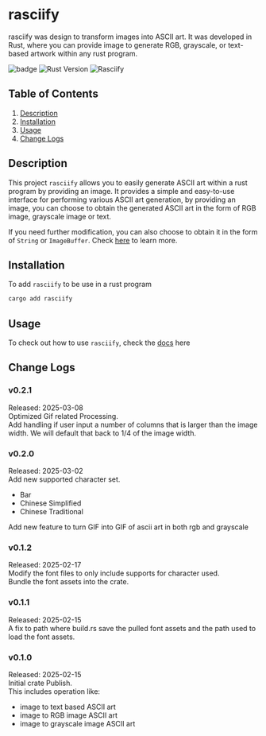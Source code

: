 # rasciify

rasciify was design to transform images into ASCII art. It was developed in Rust, where you can provide image to generate RGB, grayscale, or text-based artwork within any rust program.

![badge](https://img.shields.io/badge/License-MIT-blue.svg)
![Rust Version](https://img.shields.io/badge/rust-1.83.0-blue)
![Rasciify](https://img.shields.io/github/v/release/gohyuhan/rasciify)


## Table of Contents
1. [Description](#description)
2. [Installation](#installation)
3. [Usage](#usage)
4. [Change Logs](#change-logs)

## Description
This project ``rasciify`` allows you to easily generate ASCII art within a rust program by providing an image. It provides a simple and easy-to-use interface for performing various ASCII art generation, by providing an image, you can choose to obtain the generated ASCII art in the form of RGB image, grayscale image or text.  

If you need further modification, you can also choose to obtain it in the form of ``String`` or ``ImageBuffer``. Check [here](docs/usage.md) to learn more.

## Installation
To add ``rasciify`` to be use in a rust program
```bash
cargo add rasciify
```

## Usage
To check out how to use ``rasciify``, check the [docs](docs/usage.md) here

## Change Logs
### v0.2.1
Released: 2025-03-08  
Optimized Gif related Processing.  
Add handling if user input a number of columns that is larger than the image width. We will default that back to 1/4 of the image width.  

### v0.2.0
Released: 2025-03-02  
Add new supported character set.  
- Bar
- Chinese Simplified
- Chinese Traditional

Add new feature to turn GIF into GIF of ascii art in both rgb and grayscale

### v0.1.2
Released: 2025-02-17  
Modify the font files to only include supports for character used.  
Bundle the font assets into the crate.

### v0.1.1
Released: 2025-02-15  
A fix to path where build.rs save the pulled font assets and the path used to load the font assets.

### v0.1.0
Released: 2025-02-15  
Initial crate Publish.  
This includes operation like:

- image to text based ASCII art
- image to RGB image ASCII art
- image to grayscale image ASCII art